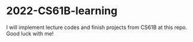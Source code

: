 # 2022-CS61B-learning
I will implement lecture codes and finish projects from CS61B at this repo. Good luck with me!

